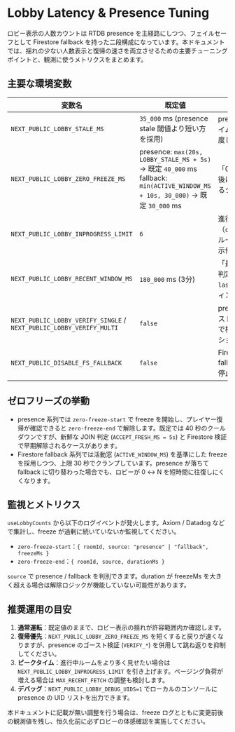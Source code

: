 # Lobby Latency & Presence Tuning

ロビー表示の人数カウントは RTDB presence を主経路にしつつ、フェイルセーフとして Firestore fallback を持った二段構成になっています。本ドキュメントでは、揺れの少ない人数表示と復帰の速さを両立させるための主要チューニングポイントと、観測に使うメトリクスをまとめます。

## 主要な環境変数

| 変数名                                                               | 既定値                                                                                                                             | 役割                                                 | 備考                                                                                |
| -------------------------------------------------------------------- | ---------------------------------------------------------------------------------------------------------------------------------- | ---------------------------------------------------- | ----------------------------------------------------------------------------------- |
| `NEXT_PUBLIC_LOBBY_STALE_MS`                                         | `35_000` ms (presence stale 閾値より短い方を採用)                                                                                  | presence のタイムスタンプ鮮度しきい値                | `PRESENCE_HEARTBEAT_MS + 5s` 以上に強制される                                       |
| `NEXT_PUBLIC_LOBBY_ZERO_FREEZE_MS`                                   | presence: `max(20s, LOBBY_STALE_MS + 5s)` → 既定 `40_000` ms<br>fallback: `min(ACTIVE_WINDOW_MS + 10s, 30_000)` → 既定 `30_000` ms | 「0人判定」直後に値を維持するクールダウン            | presence と fallback で別々に評価。値を下げるほど復帰は速いが、スパイクしやすくなる |
| `NEXT_PUBLIC_LOBBY_INPROGRESS_LIMIT`                                 | `6`                                                                                                                                | 進行中（`clue`/`reveal`）ルームの最大表示件数        | 1ページ (`ROOMS_PER_PAGE = 6`) 以上を常に取得。必要に応じて増減可能                 |
| `NEXT_PUBLIC_LOBBY_RECENT_WINDOW_MS`                                 | `180_000` ms (3分)                                                                                                                 | 「最近のルーム」判定に使う `lastActiveAt` ウィンドウ | ウィンドウを広げると古いルームも並ぶが、初回 fetch が重くなる                       |
| `NEXT_PUBLIC_LOBBY_VERIFY_SINGLE` / `NEXT_PUBLIC_LOBBY_VERIFY_MULTI` | `false`                                                                                                                            | presence ゴーストを Firestore で検証するオプション   | 単一 UID / 複数 UID の両方を個別にオンオフ可能                                      |
| `NEXT_PUBLIC_DISABLE_FS_FALLBACK`                                    | `false`                                                                                                                            | Firestore fallback を完全停止                        | 緊急時のみ使用。fallback のポーリング自体が止まる                                   |

## ゼロフリーズの挙動

- presence 系列では `zero-freeze-start` で freeze を開始し、プレイヤー復帰が確認できると `zero-freeze-end` で解除します。既定では 40 秒のクールダウンですが、新鮮な JOIN 判定 (`ACCEPT_FRESH_MS = 5s`) と Firestore 検証で早期解除されるケースがあります。
- Firestore fallback 系列では活動窓 (`ACTIVE_WINDOW_MS`) を基準にした freeze を採用しつつ、上限 30 秒でクランプしています。presence が落ちて fallback に切り替わった場合でも、ロビーが 0 ↔︎ N を短時間に往復しにくくなります。

## 監視とメトリクス

`useLobbyCounts` から以下のログイベントが発火します。Axiom / Datadog などで集計し、freeze が過剰に続いていないか監視してください。

- `zero-freeze-start`：`{ roomId, source: "presence" | "fallback", freezeMs }`
- `zero-freeze-end`：`{ roomId, source, durationMs }`

`source` で presence / fallback を判別できます。duration が freezeMs を大きく超える場合は解除ロジックが機能していない可能性があります。

## 推奨運用の目安

1. **通常運転**：既定値のままで、ロビー表示の揺れが許容範囲内か確認します。
2. **復帰優先**：`NEXT_PUBLIC_LOBBY_ZERO_FREEZE_MS` を短くすると戻りが速くなりますが、presence のゴースト検証 (`VERIFY_*`) を併用して跳ね返りを抑制してください。
3. **ピークタイム**：進行中ルームをより多く見せたい場合は `NEXT_PUBLIC_LOBBY_INPROGRESS_LIMIT` を引き上げます。ページング負荷が増える場合は `MAX_RECENT_FETCH` の調整も検討します。
4. **デバッグ**：`NEXT_PUBLIC_LOBBY_DEBUG_UIDS=1` でローカルのコンソールに presence の UID リストを出力できます。

本ドキュメントに記載が無い調整を行う場合は、freeze ログとともに変更前後の観測値を残し、恒久化前に必ずロビーの体感確認を実施してください。
